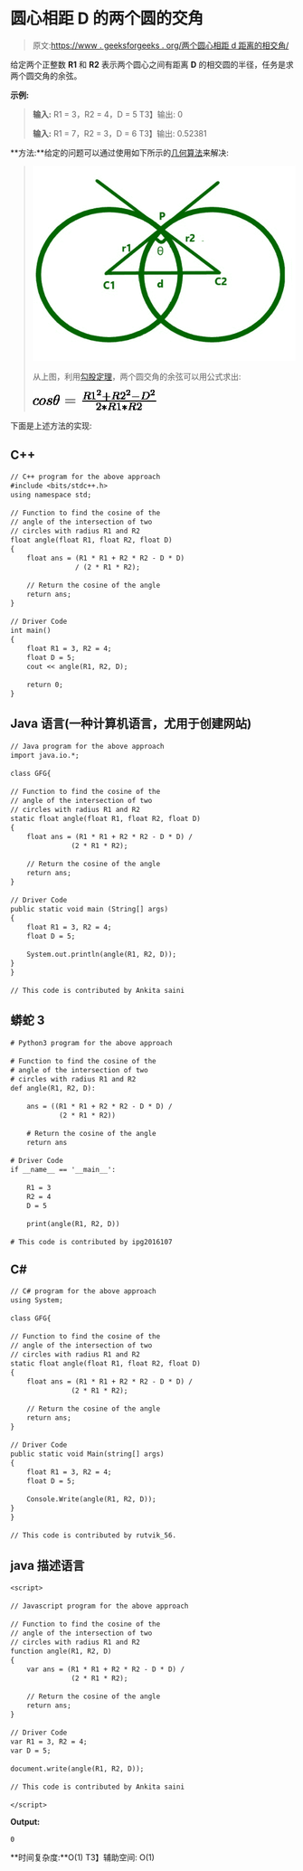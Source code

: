 # 圆心相距 D 的两个圆的交角

> 原文:[https://www . geeksforgeeks . org/两个圆心相距 d 距离的相交角/](https://www.geeksforgeeks.org/angle-of-intersection-of-two-circles-having-their-centers-d-distance-apart/)

给定两个正整数 **R1** 和 **R2** 表示两个圆心之间有距离 **D** 的相交圆的半径，任务是求两个圆交角的余弦。

**示例:**

> **输入:** R1 = 3，R2 = 4，D = 5
> T3】输出: 0
> 
> **输入:** R1 = 7，R2 = 3，D = 6
> T3】输出: 0.52381

**方法:**给定的问题可以通过使用如下所示的[几何算法](https://www.geeksforgeeks.org/geometric-algorithms/)来解决:

> [![](img/ee500b835ac7b87b2510b9d63511caf7.png)](https://media.geeksforgeeks.org/wp-content/uploads/20210318002608/cir.png)
> 
> 从上图，利用[勾股定理](https://www.geeksforgeeks.org/generate-pythagoras-triplet-single-integer/)，两个圆交角的余弦可以用公式求出:
> 
> ![cos \theta = \frac{R1^2 + R2^2 - D^2}{2 * R1 * R2}](img/de9c223fa63f537f55f94a1ad4f2302a.png "Rendered by QuickLaTeX.com")

下面是上述方法的实现:

## C++

```
// C++ program for the above approach
#include <bits/stdc++.h>
using namespace std;

// Function to find the cosine of the
// angle of the intersection of two
// circles with radius R1 and R2
float angle(float R1, float R2, float D)
{
    float ans = (R1 * R1 + R2 * R2 - D * D)
                / (2 * R1 * R2);

    // Return the cosine of the angle
    return ans;
}

// Driver Code
int main()
{
    float R1 = 3, R2 = 4;
    float D = 5;
    cout << angle(R1, R2, D);

    return 0;
}
```

## Java 语言(一种计算机语言，尤用于创建网站)

```
// Java program for the above approach
import java.io.*;

class GFG{

// Function to find the cosine of the
// angle of the intersection of two
// circles with radius R1 and R2
static float angle(float R1, float R2, float D)
{
    float ans = (R1 * R1 + R2 * R2 - D * D) /
               (2 * R1 * R2);

    // Return the cosine of the angle
    return ans;
}

// Driver Code
public static void main (String[] args)
{
    float R1 = 3, R2 = 4;
    float D = 5;

    System.out.println(angle(R1, R2, D));
}
}

// This code is contributed by Ankita saini
```

## 蟒蛇 3

```
# Python3 program for the above approach

# Function to find the cosine of the
# angle of the intersection of two
# circles with radius R1 and R2
def angle(R1, R2, D):

    ans = ((R1 * R1 + R2 * R2 - D * D) /
            (2 * R1 * R2))

    # Return the cosine of the angle
    return ans

# Driver Code
if __name__ == '__main__':

    R1 = 3
    R2 = 4
    D = 5

    print(angle(R1, R2, D))

# This code is contributed by ipg2016107
```

## C#

```
// C# program for the above approach
using System;

class GFG{

// Function to find the cosine of the
// angle of the intersection of two
// circles with radius R1 and R2
static float angle(float R1, float R2, float D)
{
    float ans = (R1 * R1 + R2 * R2 - D * D) /
               (2 * R1 * R2);

    // Return the cosine of the angle
    return ans;
}

// Driver Code
public static void Main(string[] args)
{
    float R1 = 3, R2 = 4;
    float D = 5;

    Console.Write(angle(R1, R2, D));
}
}

// This code is contributed by rutvik_56.
```

## java 描述语言

```
<script>

// Javascript program for the above approach 

// Function to find the cosine of the
// angle of the intersection of two
// circles with radius R1 and R2
function angle(R1, R2, D)
{
    var ans = (R1 * R1 + R2 * R2 - D * D) /
               (2 * R1 * R2);

    // Return the cosine of the angle
    return ans;
}

// Driver Code
var R1 = 3, R2 = 4;
var D = 5;

document.write(angle(R1, R2, D));

// This code is contributed by Ankita saini

</script>
```

**Output:** 

```
0
```

**时间复杂度:**O(1)
T3】辅助空间: O(1)